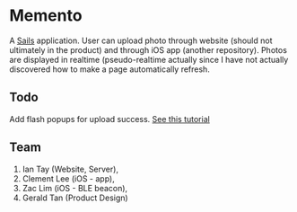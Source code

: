 # Memento

A [Sails](http://sailsjs.org) application. User can upload photo through website (should not ultimately in the product) and through iOS app (another repository). Photos are displayed in realtime (pseudo-realtime actually since I have not actually discovered how to make a page automatically refresh. 

## Todo
Add flash popups for upload success. [See this tutorial](http://stackoverflow.com/questions/25350841/sails-js-flash-message-for-user-registration)


## Team 
1. Ian Tay (Website, Server), 
2. Clement Lee (iOS - app), 
3. Zac Lim (iOS - BLE beacon), 
4. Gerald Tan (Product Design)
